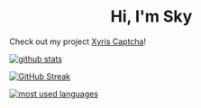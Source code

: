 <h1 align="center">Hi, I'm Sky</h1>

Check out my project [Xyris Captcha](https://xyris-captcha.vercel.app/)!


[![github stats](https://vercel-stats-omega.vercel.app/api?username=c2y5&theme=github_dark&show_icons=true&count_private=true)](https://github.com/c2y5)

[![GitHub Streak](https://streak-stats.demolab.com?user=c2y5&theme=github-dark-blue&date_format=j%2Fn%5B%2FY%5D)](https://github.com/c2y5)

[![most used languages](https://vercel-stats-omega.vercel.app/api/top-langs/?username=c2y5&theme=github_dark&show_icons=true&layout=compact)](https://github.com/c2y5)
